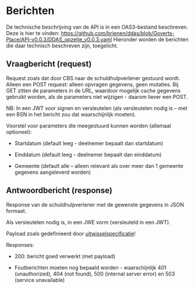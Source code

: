 # Berichten

De technische beschrijving van de API is in een OAS3-bestand beschreven. Deze is hier te vinden: https://github.com/brienen/ddas/blob/Goverts-Place/API-v0.0.3/DDAS_opzetje_v0.0.3.yaml
Hieronder worden de berichten die daar technisch beschreven zijn, toegelicht.

## Vraagbericht (request)

Request zoals dat door CBS naar de schuldhulpverlener gestuurd wordt. Alleen een POST request: alleen opvragen gegevens, geen mutaties. Bij GET zitten de parameters in de URL, waardoor mogelijk cache gegevens gebruikt worden, als de parameters niet wijzigen - daarom liever een POST.

NB: In een JWT voor signen en versleutelen (als versleutelen nodig is – met een BSN in het bericht zou dat waarschijnlijk moeten).

Voorstel voor parameters die meegestuurd kunnen worden (allemaal optioneel): 

- Startdatum (default leeg - deelnemer bepaalt dan startdatum) 

- Einddatum (default leeg - deelnemer bepaalt dan einddatum) 

- Gemeente (default alle – alleen relevant als over meer dan 1 gemeente gegevens aangeleverd worden) 


## Antwoordbericht (response)

Response van de schuldhulpverlener met de gewenste gegevens in JSON formaat. 

Als versleutelen nodig is, in een JWE vorm (versleuteld in een JWT). 

Payload zoals gedefinieerd door [uitwisselspecificatie](https://brienen.github.io/ddas/latest/uitwisselspecificatie/)! 

Responses:

- 200: bericht goed verwerkt (met payload) 

- Foutberichten moeten nog bepaald worden - waarschijnlijk 401 (unauthorized), 404 (not found), 500 (internal server error) en 503 (service unavailable)
